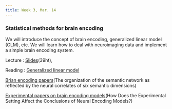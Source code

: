 ```yaml
---
title: Week 3, Mar. 14
---
```


### Statistical methods for brain encoding

We will introduce the concept of brain encoding, generalized linear model (GLM), etc. We will learn how to deal with neuroimaging data and implement a simple brain encoding system.

Lecture
: [Slides](https://pan.baidu.com/s/1P9zTe0-Q0I_6qHQrV-ZXUQ)(39ht), 

Reading
:
[Generalized linear model]([https://www.jmlr.org/papers/volume3/bengio03a/bengio03a.pdf](https://andysbrainbook.readthedocs.io/en/latest/fMRI_Short_Course/Statistics/04_Stats_General_Linear_Model.html)https://andysbrainbook.readthedocs.io/en/latest/fMRI_Short_Course/Statistics/04_Stats_General_Linear_Model.html)

[Brian encoding papers](https://pubmed.ncbi.nlm.nih.gov/38295716/)(The organization of the semantic network as reflected by the neural correlates of six semantic dimensions)

[Experimental papers on brain encoding models](https://aclanthology.org/2022.lrec-1.687/)(How Does the Experimental Setting Affect the Conclusions of Neural Encoding Models?)
